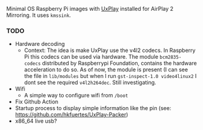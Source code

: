 Minimal OS Raspberry Pi images with [UxPlay](https://github.com/FDH2/UxPlay) installed for AirPlay 2 Mirroring. It uses `kmssink`.

### TODO
- Hardware decoding
  - Context: The idea is make UxPlay use the v4l2 codecs. In Raspberry Pi this codecs can be used via hardware. The module `bcm2835-codecs` distributed by Raspberrypi Foundation, contains the hardware acceleration to do so. As of now, the module is present (I can see the file in `lib/modules` but when I run `gst-inspect-1.0 video4linux2` I dont see the required `v4l2h264dec`. Still investigating.
- Wifi
  - A simple way to configure wifi from `/boot`
- Fix Github Action
- Startup process to display simple information like the pin (see: https://github.com/hkfuertes/UxPlay-Packer)
- x86_64 live usb?
